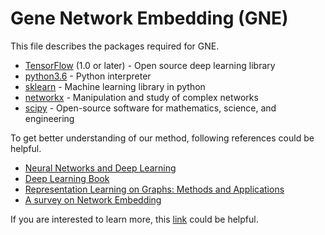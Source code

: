 # Gene Network Embedding (GNE)

This file describes the packages required for GNE.
* [TensorFlow](https://www.tensorflow.org/) (1.0 or later) - Open source deep learning library
* [python3.6](https://www.python.org/) - Python interpreter
* [sklearn](http://scikit-learn.org/stable/) - Machine learning library in python
* [networkx](https://networkx.github.io) - Manipulation and study of complex networks
* [scipy](https://www.scipy.org) - Open-source software for mathematics, science, and engineering


To get better understanding of our method, following references could be helpful. 
* [Neural Networks and Deep Learning](http://neuralnetworksanddeeplearning.com)
* [Deep Learning Book](http://www.deeplearningbook.org)
* [Representation Learning on Graphs: Methods and Applications](https://arxiv.org/pdf/1709.05584.pdf)
* [A survey on Network Embedding](https://arxiv.org/pdf/1711.08752.pdf)


If you are interested to learn more, this [link](https://github.com/chihming/awesome-network-embedding) could be helpful.
